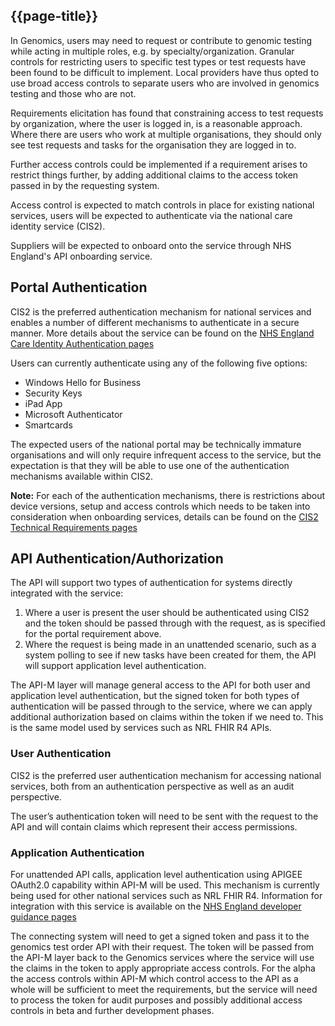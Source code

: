 ## {{page-title}}

In Genomics, users may need to request or contribute to genomic testing while acting in multiple roles, e.g. by specialty/organization. Granular controls for restricting users to specific test types or test requests have been found to be difficult to implement. Local providers have thus opted to use broad access controls to separate users who are involved in genomics testing and those who are not.

Requirements elicitation has found that constraining access to test requests by organization, where the user is logged in, is a reasonable approach. Where there are users who work at multiple organisations, they should only see test requests and tasks for the organisation they are logged in to. 

Further access controls could be implemented if a requirement arises to restrict things further, by adding additional claims to the access token passed in by the requesting system.

Access control is expected to match controls in place for existing national services, users will be expected to authenticate via the national care identity service (CIS2). 

Suppliers will be expected to onboard onto the service through NHS England's API onboarding service.

## Portal Authentication

CIS2 is the preferred authentication mechanism for national services and enables a number of different mechanisms to authenticate in a secure manner. More details about the service can be found on the [NHS England Care Identity Authentication pages](https://digital.nhs.uk/services/identity-and-access-management/nhs-care-identity-service-2/care-identity-authentication)

Users can currently authenticate using any of the following five options:
- Windows Hello for Business
- Security Keys
- iPad App
- Microsoft Authenticator
- Smartcards

The expected users of the national portal may be technically immature organisations and will only require infrequent access to the service, but the expectation is that they will be able to use one of the authentication mechanisms available
within CIS2.

**Note:** For each of the authentication mechanisms, there is restrictions about device versions, setup and access controls which needs to be taken into consideration when onboarding services, details can be found on the [CIS2 Technical Requirements pages](https://digital.nhs.uk/services/registration-authorities-and-smartcards/guidance-for-ras-managing-nhs-cis2-authenticators-in-cis/organisation-and-user-technical-requirements-for-cis2-device-authentication)

## API Authentication/Authorization

The API will support two types of authentication for systems directly integrated with the service:

1. Where a user is present the user should be authenticated using CIS2 and the token should be passed through with the request, as is specified for the portal requirement above.
2. Where the request is being made in an unattended scenario, such as a system polling to see if new tasks have been created for them, the API will support application level authentication.

The API-M layer will manage general access to the API for both user and application level authentication, but the signed token for both types of authentication will be passed through to the service, where we can apply additional authorization based on claims within the token if we need to. This is the same model used by services such as NRL FHIR R4 APIs.

### User Authentication

CIS2 is the preferred user authentication mechanism for accessing national services, both from an authentication perspective as well as an audit perspective. 

The user’s authentication token will need to be sent with the request to the API and will contain
claims which represent their access permissions.

### Application Authentication

For unattended API calls, application level authentication using APIGEE OAuth2.0 capability within API-M will be used. This mechanism is currently being used for other national services such as NRL FHIR R4. Information for integration with this service is available on the [NHS England developer guidance pages](https://digital.nhs.uk/developer/guides-and-documentation/security-and-authorisation/application-restricted-restful-apis-signed-jwt-authentication)

The connecting system will need to get a signed token and pass it to the genomics test order API with their request. The token will be passed from the API-M layer back to the Genomics services where the service will use the claims in the token to apply appropriate access controls. For the alpha the access controls within API-M which control access to the API as a whole will be sufficient to meet the requirements, but the service will need to process the token for audit purposes and possibly additional access controls in beta and further development phases.